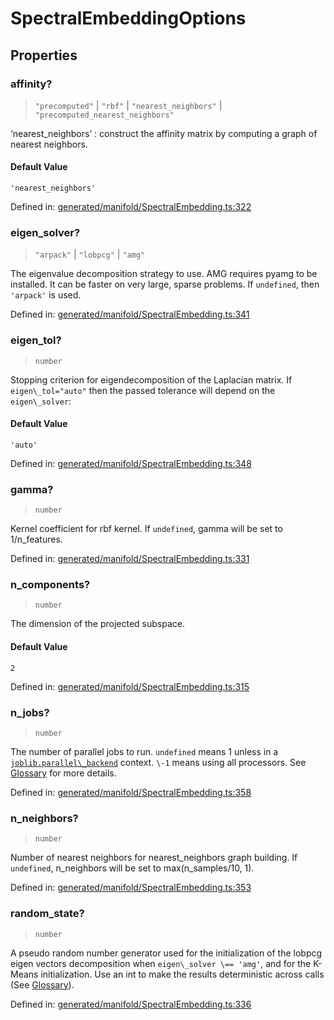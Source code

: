 # SpectralEmbeddingOptions

## Properties

### affinity?

> `"precomputed"` \| `"rbf"` \| `"nearest_neighbors"` \| `"precomputed_nearest_neighbors"`

‘nearest\_neighbors’ : construct the affinity matrix by computing a graph of nearest neighbors.

#### Default Value

`'nearest_neighbors'`

Defined in:  [generated/manifold/SpectralEmbedding.ts:322](https://github.com/transitive-bullshit/scikit-learn-ts/blob/b59c1ff/packages/sklearn/src/generated/manifold/SpectralEmbedding.ts#L322)

### eigen\_solver?

> `"arpack"` \| `"lobpcg"` \| `"amg"`

The eigenvalue decomposition strategy to use. AMG requires pyamg to be installed. It can be faster on very large, sparse problems. If `undefined`, then `'arpack'` is used.

Defined in:  [generated/manifold/SpectralEmbedding.ts:341](https://github.com/transitive-bullshit/scikit-learn-ts/blob/b59c1ff/packages/sklearn/src/generated/manifold/SpectralEmbedding.ts#L341)

### eigen\_tol?

> `number`

Stopping criterion for eigendecomposition of the Laplacian matrix. If `eigen\_tol="auto"` then the passed tolerance will depend on the `eigen\_solver`:

#### Default Value

`'auto'`

Defined in:  [generated/manifold/SpectralEmbedding.ts:348](https://github.com/transitive-bullshit/scikit-learn-ts/blob/b59c1ff/packages/sklearn/src/generated/manifold/SpectralEmbedding.ts#L348)

### gamma?

> `number`

Kernel coefficient for rbf kernel. If `undefined`, gamma will be set to 1/n\_features.

Defined in:  [generated/manifold/SpectralEmbedding.ts:331](https://github.com/transitive-bullshit/scikit-learn-ts/blob/b59c1ff/packages/sklearn/src/generated/manifold/SpectralEmbedding.ts#L331)

### n\_components?

> `number`

The dimension of the projected subspace.

#### Default Value

`2`

Defined in:  [generated/manifold/SpectralEmbedding.ts:315](https://github.com/transitive-bullshit/scikit-learn-ts/blob/b59c1ff/packages/sklearn/src/generated/manifold/SpectralEmbedding.ts#L315)

### n\_jobs?

> `number`

The number of parallel jobs to run. `undefined` means 1 unless in a [`joblib.parallel\_backend`](https://joblib.readthedocs.io/en/latest/parallel.html#joblib.parallel_backend "(in joblib v1.3.0.dev0)") context. `\-1` means using all processors. See [Glossary](../../glossary.html#term-n_jobs) for more details.

Defined in:  [generated/manifold/SpectralEmbedding.ts:358](https://github.com/transitive-bullshit/scikit-learn-ts/blob/b59c1ff/packages/sklearn/src/generated/manifold/SpectralEmbedding.ts#L358)

### n\_neighbors?

> `number`

Number of nearest neighbors for nearest\_neighbors graph building. If `undefined`, n\_neighbors will be set to max(n\_samples/10, 1).

Defined in:  [generated/manifold/SpectralEmbedding.ts:353](https://github.com/transitive-bullshit/scikit-learn-ts/blob/b59c1ff/packages/sklearn/src/generated/manifold/SpectralEmbedding.ts#L353)

### random\_state?

> `number`

A pseudo random number generator used for the initialization of the lobpcg eigen vectors decomposition when `eigen\_solver \== 'amg'`, and for the K-Means initialization. Use an int to make the results deterministic across calls (See [Glossary](../../glossary.html#term-random_state)).

Defined in:  [generated/manifold/SpectralEmbedding.ts:336](https://github.com/transitive-bullshit/scikit-learn-ts/blob/b59c1ff/packages/sklearn/src/generated/manifold/SpectralEmbedding.ts#L336)
